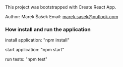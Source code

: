 This project was bootstrapped with Create React App.

Author: Marek Šašek
Email: marek.sasek@outlook.com

### How install and run the application

install application: "npm install"

start application: "npm start"

run tests: "npm test"